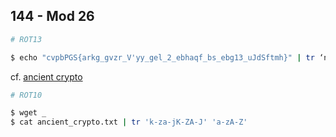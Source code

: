## 144 - Mod 26
```sh
# ROT13

$ echo "cvpbPGS{arkg_gvzr_V'yy_gel_2_ebhaqf_bs_ebg13_uJdSftmh}" | tr ‘n-za-mN-ZA-M’ ‘a-zA-z’
```
cf. [ancient crypto](https://www.42ctf.org/en/ctfs/intro/ancient_crypto)
```sh
# ROT10

$ wget _
$ cat ancient_crypto.txt | tr 'k-za-jK-ZA-J' 'a-zA-Z'
```
